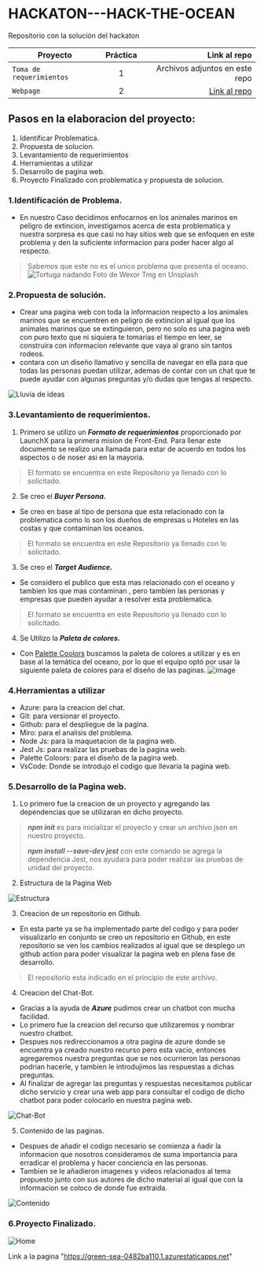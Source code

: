 # HACKATON---HACK-THE-OCEAN
Repositorio con la solución del hackaton


| Proyecto | Práctica | Link al repo |
| ------------- |:-------------:| -----:|
|`Toma de requerimientos`|1|Archivos adjuntos en este repo|
|`Webpage`|2|[Link al repo](https://github.com/BrianOrihuelaP/Hackaton-Web-Page)|

## Pasos en la elaboracion del proyecto:

1. Identificar Problematica.
2. Propuesta de solucion.
3. Levantamiento de requerimientos
4. Herramientas a utilizar
5. Desarrollo de pagina web.
6. Proyecto Finalizado con problematica y propuesta de solucion.

### 1.Identificación de Problema.

* En nuestro Caso decidimos enfocarnos en los animales marinos en peligro de extincion, investigamos acerca de esta problematica y nuestra sorpresa es que casi no hay sitios web que se enfoquen en este problema y den la suficiente informacion para poder hacer algo al respecto.
> Sabemos que este no es el unico problema que presenta el oceano.
![Tortuga nadando](images/tortuga.jpg)
>Foto de Wexor Tmg en Unsplash

### 2.Propuesta de solución.

* Crear una pagina web con toda la informacion respecto a los animales marinos que se encuentren en peligro de extincion al igual que los animales marinos que se extinguieron, pero no solo es una pagina web con puro texto que ni siquiera te tomarias el tiempo en leer, se construira con informacion relevante que vaya al grano sin tantos rodeos.
* contara con un diseño llamativo y sencilla de navegar en ella para que todas las personas puedan utilizar, ademas de contar con un chat que te puede ayudar con algunas preguntas y/o dudas que tengas al respecto.

![Lluvia de ideas](images/Hack.jpg)

### 3.Levantamiento de requerimientos.
1. Primero se utilizo un ***Formato de requerimientos*** proporcionado por LaunchX para la primera mision de Front-End. Para llenar este documento se realizo una llamada para estar de acuerdo en todos los aspectos o de noser asi en la mayoria.
> El formato se encuentra en este Repositorio ya llenado con lo solicitado.
2. Se creo el ***Buyer Persona.***
* Se creo en base al tipo de persona que esta relacionado con la problematica como lo son los dueños de empresas u Hoteles en las costas y que contaminan los oceanos.
> El formato se encuentra en este Repositorio ya llenado con lo solicitado.
3. Se creo el ***Target Audience.***
* Se considero el publico que esta mas relacionado con el oceano y tambien los que mas contaminan , pero tambien las personas y empresas que pueden ayudar a resolver esta problematica.
> El formato se encuentra en este Repositorio ya llenado con lo solicitado.
4. Se Utilizo la ***Paleta de colores.***
* Con [Palette Coolors](https://coolors.co/) buscamos la paleta de colores a utilizar y es en base al la temática del oceano, por lo que el equipo optó por usar la siguiente paleta de colores para el diseño de las paginas.
![image](https://user-images.githubusercontent.com/48420854/168480094-d472aa3a-d7c5-41c4-bdc2-ff0431e226a9.png)



### 4.Herramientas a utilizar

* Azure: para la creacion del chat.
* Git: para versionar el proyecto.
* Github: para el despliegue de la pagina.
* Miro: para el analisis del problema.
* Node Js: para la maquetacion de la pagina web.
* Jest Js: para realizar las pruebas de la pagina web.
* Palette Coloors: para el diseño de la pagina web.
* VsCode: Donde se introdujo el codigo que llevaria la pagina web.

### 5.Desarrollo de la Pagina web.

1. Lo primero fue la creacion de un proyecto y agregando las dependencias que se utilizaran en dicho proyecto.
> ***npm init*** es para inicializar el proyecto y crear un archivo json en nuestro proyecto.
> 
> ***npm install --save-dev jest*** con este comando se agrega la dependencia Jest, nos ayudara para poder realizar las pruebas de unidad del proyecto.

2. Estructura de la Pagina Web

![Estructura](images/Pagina.jpg)

3. Creacion de un repositorio en Github.
* En esta parte ya se ha implementado parte del codigo y para poder visualizarlo en conjunto se creo un repositorio en Github, en este repositorio se ven los cambios realizados al igual que se desplego un github action para poder visualizar la pagina web en plena fase de desarrollo.
>El repositorio esta indicado en el principio de este archivo.

4. Creacion del Chat-Bot.

* Gracias a la ayuda de ***Azure*** pudimos crear un chatbot con mucha facilidad.
* Lo primero fue la creacion del recurso que utilizaremos y nombrar nuestro chatbot.
* Despues nos redireccionamos a otra pagina de azure donde se encuentra ya creado nuestro recurso pero esta vacio, entonces agregaremos nuestra preguntas que se nos ocurrieron las personas podrian hacerle, y tambien le introdujimos las respuestas a dichas preguntas.
* Al finalizar de agregar las preguntas y respuestas necesitamos publicar dicho servicio y crear una web app para consultar el codigo de dicho chatbot para poder colocarlo en nuestra pagina web.

![Chat-Bot](images/Chat.jpg)

5. Contenido de las paginas.
* Despues de añadir el codigo necesario se comienza a ñadir la informacion que nosotros consideramos de suma importancia para erradicar el problema y hacer conciencia en las personas.
* Tambien se le añadieron imagenes y videos relacionados al tema propuesto junto con sus autores de dicho material al igual que con la informacion se coloco de donde fue extraida.

![Contenido](images/Contenido.jpg)

### 6.Proyecto Finalizado.

![Home](images/Home.png)

Link a la pagina "https://green-sea-0482ba110.1.azurestaticapps.net"


